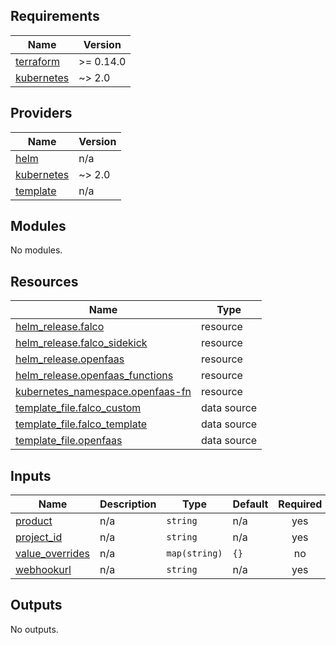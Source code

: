 ## Requirements

| Name | Version |
|------|---------|
| <a name="requirement_terraform"></a> [terraform](#requirement\_terraform) | >= 0.14.0 |
| <a name="requirement_kubernetes"></a> [kubernetes](#requirement\_kubernetes) | ~> 2.0 |

## Providers

| Name | Version |
|------|---------|
| <a name="provider_helm"></a> [helm](#provider\_helm) | n/a |
| <a name="provider_kubernetes"></a> [kubernetes](#provider\_kubernetes) | ~> 2.0 |
| <a name="provider_template"></a> [template](#provider\_template) | n/a |

## Modules

No modules.

## Resources

| Name | Type |
|------|------|
| [helm_release.falco](https://registry.terraform.io/providers/hashicorp/helm/latest/docs/resources/release) | resource |
| [helm_release.falco_sidekick](https://registry.terraform.io/providers/hashicorp/helm/latest/docs/resources/release) | resource |
| [helm_release.openfaas](https://registry.terraform.io/providers/hashicorp/helm/latest/docs/resources/release) | resource |
| [helm_release.openfaas_functions](https://registry.terraform.io/providers/hashicorp/helm/latest/docs/resources/release) | resource |
| [kubernetes_namespace.openfaas-fn](https://registry.terraform.io/providers/hashicorp/kubernetes/latest/docs/resources/namespace) | resource |
| [template_file.falco_custom](https://registry.terraform.io/providers/hashicorp/template/latest/docs/data-sources/file) | data source |
| [template_file.falco_template](https://registry.terraform.io/providers/hashicorp/template/latest/docs/data-sources/file) | data source |
| [template_file.openfaas](https://registry.terraform.io/providers/hashicorp/template/latest/docs/data-sources/file) | data source |

## Inputs

| Name | Description | Type | Default | Required |
|------|-------------|------|---------|:--------:|
| <a name="input_product"></a> [product](#input\_product) | n/a | `string` | n/a | yes |
| <a name="input_project_id"></a> [project\_id](#input\_project\_id) | n/a | `string` | n/a | yes |
| <a name="input_value_overrides"></a> [value\_overrides](#input\_value\_overrides) | n/a | `map(string)` | `{}` | no |
| <a name="input_webhookurl"></a> [webhookurl](#input\_webhookurl) | n/a | `string` | n/a | yes |

## Outputs

No outputs.
